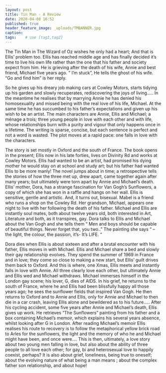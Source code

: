 ```yaml
---
layout: post
title: Tin Man - A Review
date: 2020-04-08 16:52
published: true
header_feature_image: _uploads/TMBANNER.jpg
caption:
tags:    # use [tag1,tag2]
---
```

The Tin Man in The Wizard of Oz wishes he only had a heart; And that is Ellis’ problem too. Ellis has reached middle age and has finally decided it’s time to live his own life rather than the one that his father and society expect from him. He is grieving after the death of his wife, Annie and best friend, Michael five years ago. “ I’m stuck”, He tells the ghost of his wife.
“Go and find him” is her reply.

So he gives up his dreary job making cars at Cowley Motors, starts tidying up his garden and slowly recuperates, rediscovering the joys of living…..
In the meantime he realises that by marrying Annie he has denied his homosexuality and missed being with the real love of his life, Michael. At the same time he has succumbed to his father’s expectations and given up his wish to be an artist. The main characters are Annie, Ellis and Michael; a ménage a trois; three young people in love with each other and with life, whose relationships burn with a purity and vigour that only happens once in a lifetime.
The writing is sparse, concise, but each sentence is perfect and not a word is wasted. The plot moves at a rapid pace: one falls in love with the characters.

The story is set mostly in Oxford and the south of France. The book opens in the present; Ellis now in his late forties,  lives on Divinity Rd and works at Cowley Motors. Ellis had wanted to be an artist, had promised his dying mother he would stay on at school and study art; but his father had wanted Ellis to be more manly!
The novel jumps about in time; a retrospective tells the stories of how the three met up, drew apart, came together again after many years; but ultimately were torn apart by Annie and Michael’s death.
Ellis’ mother, Dora,  has a strange fascination for Van Gogh’s Sunflowers, a copy of which she has won in a raffle and  hangs on her wall.  Ellis is sensitive, gentle and artistic. And, it turns out, bisexual. Mabel is a friend who runs a shop on the Cowley Rd.
Her grandson, Michael, appears one night to live with her following the death of his father.  Michael and Ellis are instantly soul mates, both about twelve years old, both interested in Art, Literature and both, as it transpires, gay.
Dora talks to Ellis and Michael about  the Van Gogh and she tells them “ Men and boys should be capable of beautiful things. Never forget that, you two..”
The painting she says “ –the light, the colour, the passion, it’s- It’s LIFE. “

Dora dies when Ellis is about sixteen and after a brutal encounter with his father, Ellis moves in with Michael.
Ellis and Michael share a bed and slowly their gay relationship evolves.
They spend the summer of 1969 in France and in love; they come so close to making a new start, but Ellis’ guilt drives them back to Oxford.
And this is where, one Xmas, Ellis meets and instantly falls in love with Annie.
All three clearly love each other, but ultimately Annie and Ellis wed and Michael withdraws. Michael immerses himself in the London gay scene; his lover, G, dies of AIDS. In his grief, he returns to the south of France, where he and Ellis had been blissfully happy all those years ago; he sees the sunflower fields that inspired Van Gogh.
He then returns to Oxford and to Annie and Ellis, only for Annie and Michael to then die in a car crash, leaving Ellis alone and bewildered as to his future…..
After his cycling accident, some five years after Annie and Michael’s death, Ellis gives up work. He retrieves “The Sunflowers” painting from his father and a box containing Michael’s memoir, which explains his several years absence, whilst looking after G in London.
After reading Michael’s memoir Ellis realises his route to recovery is to follow the metaphorical yellow brick road
to Arles for the sunflowers, the light and the memory of who he and Michael might have been, and once were….
This is then, ultimately, a love story about two young men falling in love, but also about the ability of three people to all love each other; for gay, bi and heterosexual love to happily coexist, perhaps?
It is also about grief, loneliness, being true to oneself; about the evolving nature of what being a man means ; about the complex father son relationship, and about hope!
